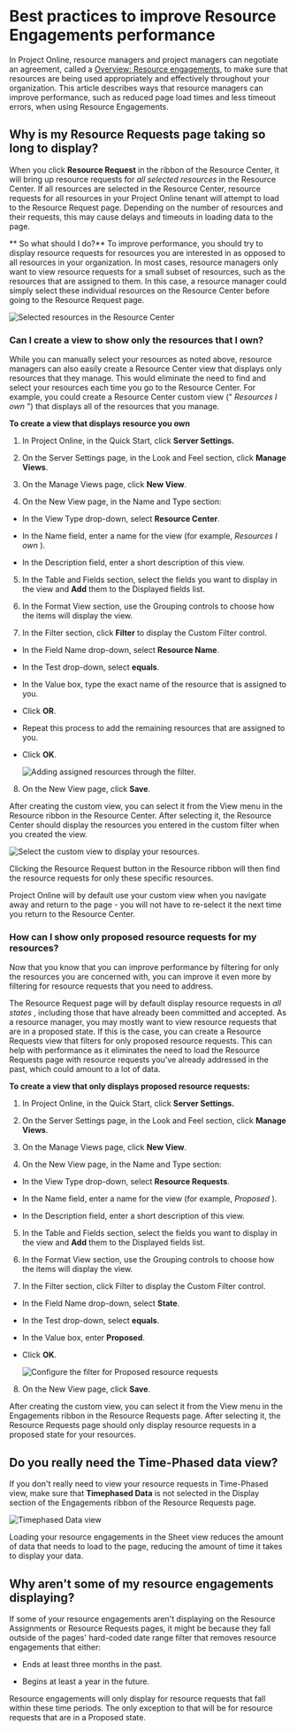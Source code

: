 
# Best practices to improve Resource Engagements performance

In Project Online, resource managers and project managers can negotiate an agreement, called a  [Overview: Resource engagements](http://technet.microsoft.com/library/73eefb5a-81fe-42bf-980e-9532b1bdc870%28Office.14%29.aspx), to make sure that resources are being used appropriately and effectively throughout your organization. This article describes ways that resource managers can improve performance, such as reduced page load times and less timeout errors, when using Resource Engagements.
  
    
    


## Why is my Resource Requests page taking so long to display?

When you click **Resource Request** in the ribbon of the Resource Center, it will bring up resource requests for *all selected resources*  in the Resource Center. If all resources are selected in the Resource Center, resource requests for all resources in your Project Online tenant will attempt to load to the Resource Request page. Depending on the number of resources and their requests, this may cause delays and timeouts in loading data to the page.
  
    
    
 ** So what should I do?** To improve performance, you should try to display resource requests for resources you are interested in as opposed to all resources in your organization. In most cases, resource managers only want to view resource requests for a small subset of resources, such as the resources that are assigned to them. In this case, a resource manager could simply select these individual resources on the Resource Center before going to the Resource Request page.
  
    
    

  
    
    
![Selected resources in the Resource Center](images/6402708d-3158-4d86-9b8a-03e27e91fe6c.png)
  
    
    

### Can I create a view to show only the resources that I own?

While you can manually select your resources as noted above, resource managers can also easily create a Resource Center view that displays only resources that they manage. This would eliminate the need to find and select your resources each time you go to the Resource Center. For example, you could create a Resource Center custom view (" *Resources I own*  ") that displays all of the resources that you manage.
  
    
    
 **To create a view that displays resource you own**
  
    
    

1. In Project Online, in the Quick Start, click **Server Settings.**
    
  
2. On the Server Settings page, in the Look and Feel section, click **Manage Views**.
    
  
3. On the Manage Views page, click **New View**. 
    
  
4. On the New View page, in the Name and Type section:
    
  - In the View Type drop-down, select **Resource Center**.
    
  
  - In the Name field, enter a name for the view (for example,  *Resources I own*  ).
    
  
  - In the Description field, enter a short description of this view.
    
  
5. In the Table and Fields section, select the fields you want to display in the view and **Add** them to the Displayed fields list.
    
  
6. In the Format View section, use the Grouping controls to choose how the items will display the view.
    
  
7. In the Filter section, click **Filter** to display the Custom Filter control.
    
  - In the Field Name drop-down, select **Resource Name**.
    
  
  - In the Test drop-down, select **equals**.
    
  
  - In the Value box, type the exact name of the resource that is assigned to you.
    
  
  - Click **OR**.
    
  
  - Repeat this process to add the remaining resources that are assigned to you.
    
  
  - Click **OK**.
    
     ![Adding assigned resources through the filter.](images/449110af-59ab-4ed0-a73e-e5c186ecb71a.png)
  

  

  
8. On the New View page, click **Save**.
    
  
After creating the custom view, you can select it from the View menu in the Resource ribbon in the Resource Center. After selecting it, the Resource Center should display the resources you entered in the custom filter when you created the view.
  
    
    

  
    
    
![Select the custom view to display your resources.](images/0141e4d5-b645-41a1-9a88-11dae94a3c11.png)
  
    
    
Clicking the Resource Request button in the Resource ribbon will then find the resource requests for only these specific resources.
  
    
    
Project Online will by default use your custom view when you navigate away and return to the page - you will not have to re-select it the next time you return to the Resource Center.
  
    
    

### How can I show only proposed resource requests for my resources?

Now that you know that you can improve performance by filtering for only the resources you are concerned with, you can improve it even more by filtering for resource requests that you need to address.
  
    
    
The Resource Request page will by default display resource requests in  *all states*  , including those that have already been committed and accepted. As a resource manager, you may mostly want to view resource requests that are in a proposed state. If this is the case, you can create a Resource Requests view that filters for only proposed resource requests. This can help with performance as it eliminates the need to load the Resource Requests page with resource requests you've already addressed in the past, which could amount to a lot of data.
  
    
    
 **To create a view that only displays proposed resource requests:**
  
    
    

1. In Project Online, in the Quick Start, click **Server Settings.**
    
  
2. On the Server Settings page, in the Look and Feel section, click **Manage Views**.
    
  
3. On the Manage Views page, click **New View**. 
    
  
4. On the New View page, in the Name and Type section:
    
  - In the View Type drop-down, select **Resource Requests**.
    
  
  - In the Name field, enter a name for the view (for example,  *Proposed*  ).
    
  
  - In the Description field, enter a short description of this view.
    
  
5. In the Table and Fields section, select the fields you want to display in the view and **Add** them to the Displayed fields list.
    
  
6. In the Format View section, use the Grouping controls to choose how the items will display the view.
    
  
7. In the Filter section, click Filter to display the Custom Filter control. 
    
  - In the Field Name drop-down, select **State**.
    
  
  - In the Test drop-down, select **equals**.
    
  
  - In the Value box, enter **Proposed**.
    
  
  - Click **OK**.
    
     ![Configure the filter for Proposed resource requests](images/e6fde9af-5dc3-4d31-9c3f-fb9ccfd972b4.png)
  

  

  
8. On the New View page, click **Save**.
    
  
After creating the custom view, you can select it from the View menu in the Engagements ribbon in the Resource Requests page. After selecting it, the Resource Requests page should only display resource requests in a proposed state for your resources.
  
    
    

## Do you really need the Time-Phased data view?

If you don't really need to view your resource requests in Time-Phased view, make sure that **Timephased Data** is not selected in the Display section of the Engagements ribbon of the Resource Requests page.
  
    
    

  
    
    
![Timephased Data view](images/63da9333-895e-4105-b361-8bec07465380.png)
  
    
    
Loading your resource engagements in the Sheet view reduces the amount of data that needs to load to the page, reducing the amount of time it takes to display your data.
  
    
    

## Why aren't some of my resource engagements displaying?

If some of your resource engagements aren't displaying on the Resource Assignments or Resource Requests pages, it might be because they fall outside of the pages' hard-coded date range filter that removes resource engagements that either:
  
    
    

- Ends at least three months in the past.
    
  
- Begins at least a year in the future.
    
  
Resource engagements will only display for resource requests that fall within these time periods. The only exception to that will be for resource requests that are in a Proposed state. 
  
    
    
